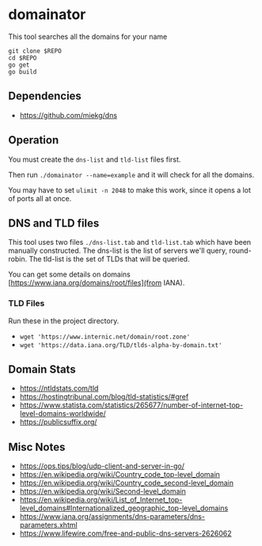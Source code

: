 # domainator

This tool searches all the domains for your name

```shell
git clone $REPO
cd $REPO
go get
go build
```


## Dependencies

* https://github.com/miekg/dns


## Operation

You must create the `dns-list` and `tld-list` files first.

Then run `./domainator --name=example` and it will check for all the domains.

You may have to set `ulimit -n 2048` to make this work, since it opens a lot of ports all at once.

## DNS and TLD files

This tool uses two files `./dns-list.tab` and `tld-list.tab` which have been manually constructed.
The dns-list is the list of servers we'll query, round-robin.
The tld-list is the set of TLDs that will be queried.

You can get some details on domains [https://www.iana.org/domains/root/files](from IANA). 

### TLD Files

Run these in the project directory.

* `wget 'https://www.internic.net/domain/root.zone'`
* `wget 'https://data.iana.org/TLD/tlds-alpha-by-domain.txt'`


## Domain Stats

* https://ntldstats.com/tld
* https://hostingtribunal.com/blog/tld-statistics/#gref
* https://www.statista.com/statistics/265677/number-of-internet-top-level-domains-worldwide/
* https://publicsuffix.org/

## Misc Notes

* https://ops.tips/blog/udp-client-and-server-in-go/
* https://en.wikipedia.org/wiki/Country_code_top-level_domain
* https://en.wikipedia.org/wiki/Country_code_second-level_domain
* https://en.wikipedia.org/wiki/Second-level_domain
* https://en.wikipedia.org/wiki/List_of_Internet_top-level_domains#Internationalized_geographic_top-level_domains
* https://www.iana.org/assignments/dns-parameters/dns-parameters.xhtml
* https://www.lifewire.com/free-and-public-dns-servers-2626062
